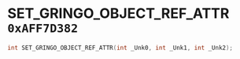 # SET_GRINGO_OBJECT_REF_ATTR `0xAFF7D382`

```cpp
int SET_GRINGO_OBJECT_REF_ATTR(int _Unk0, int _Unk1, int _Unk2);
```